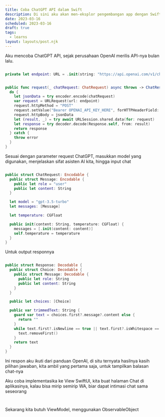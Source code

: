 ```yaml
---
title: Coba ChatGPT API dalam Swift
description: Di sini aku akan men-eksplor pengembangan app dengan SwiftUI
date: 2023-03-16
scheduled: 2023-03-16
draft: true
tags:
  - learns
layout: layouts/post.njk
---
```


Aku mencoba ChatGPT API, sejak perusahaan OpenAI merilis API-nya bulan lalu.

```swift

private let endpoint: URL = .init(string: "https://api.openai.com/v1/chat/completions/")


public func request(_ chatRequest: ChatRequest) async throws -> ChatResponse {
  do {
    let jsonData = try encoder.encode(chatRequest)
    var request = URLRequest(url: endpoint)
    request.httpMethod = "POST"
    request.setValue("Bearer OPENAI_API_KEY_HERE", forHTTPHeaderField: "Authorization-Type")
    request.httpBody = jsonData
    let (result, _) = try await URLSession.shared.data(for: request)
    let response = try decoder.decode(Response.self, from: result)
    return response
  } catch {
    throw error
  }
}

```

Sesuai dengan parameter request ChatGPT, masukkan model yang digunakan, menjelaskan sifat asisten AI kita, hingga input chat

```swift

public struct ChatRequest: Encodable {
  public struct Message: Encodable {
    public let role = "user"
    public let content: String
  }

  let model = "gpt-3.5-turbo"
  let messages: [Message]

  let temperature: CGFloat

  public init(content: String, temperature: CGFloat) {
    messages = [.init(content: content)]
    self.temperature = temperature
  }
}

```

Untuk output responnya

```swift

public struct Response: Decodable {
  public struct Choice: Decodable {
    public struct Message: Decodable {
      public let role: String
      public let content: String
    }
  }

  public let choices: [Choice]

  public var trimmedText: String {
    guard var text = choices.first?.message?.content else {
      return ""
    }
    while text.first?.isNewline == true || text.first?.isWhitespace == true {
      text.removeFirst()
    }
    return text
  }
}

```

Ini respon aku ikuti dari panduan OpenAI, di situ ternyata hasilnya kasih pilihan jawaban, kita ambil yang pertama saja, untuk tampilkan balasan chat-nya

Aku coba implementasika ke View SwiftUI, kita buat halaman Chat di aplikasinya, kalau bisa mirip semirip WA, biar dapat intimasi chat sama seseorang

```swift



```

Sekarang kita butuh ViewModel, menggunakan ObservableObject



